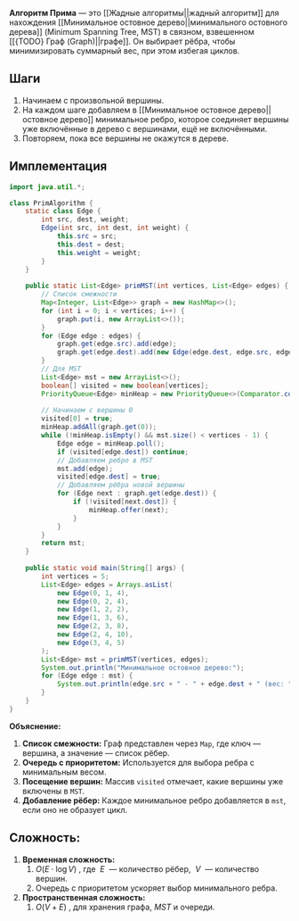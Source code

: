 **Алгоритм Прима** — это [[Жадные алгоритмы||жадный алгоритм]] для нахождения [[Минимальное остовное дерево||минимального остовного дерева]] (Minimum Spanning Tree, MST) в связном, взвешенном [[{TODO} Граф (Graph)||графе]]. Он выбирает рёбра, чтобы минимизировать суммарный вес, при этом избегая циклов.


## Шаги

1. Начинаем с произвольной вершины.
2. На каждом шаге добавляем в [[Минимальное остовное дерево||остовное дерево]] минимальное ребро, которое соединяет вершины уже включённые в дерево с вершинами, ещё не включёнными.
3. Повторяем, пока все вершины не окажутся в дереве.


## Имплементация

``` java 
import java.util.*;

class PrimAlgorithm {
    static class Edge {
        int src, dest, weight;
        Edge(int src, int dest, int weight) {
            this.src = src;
            this.dest = dest;
            this.weight = weight;
        }
    }
	
    public static List<Edge> primMST(int vertices, List<Edge> edges) {
        // Список смежности
        Map<Integer, List<Edge>> graph = new HashMap<>();
        for (int i = 0; i < vertices; i++) {
            graph.put(i, new ArrayList<>());
        }
        for (Edge edge : edges) {
            graph.get(edge.src).add(edge);
            graph.get(edge.dest).add(new Edge(edge.dest, edge.src, edge.weight));
        }
        // Для MST
        List<Edge> mst = new ArrayList<>();
        boolean[] visited = new boolean[vertices];
        PriorityQueue<Edge> minHeap = new PriorityQueue<>(Comparator.comparingInt(e -> e.weight));
        
        // Начинаем с вершины 0
        visited[0] = true;
        minHeap.addAll(graph.get(0));
        while (!minHeap.isEmpty() && mst.size() < vertices - 1) {
            Edge edge = minHeap.poll();
            if (visited[edge.dest]) continue;
            // Добавляем ребро в MST
            mst.add(edge);
            visited[edge.dest] = true;
            // Добавляем рёбра новой вершины
            for (Edge next : graph.get(edge.dest)) {
                if (!visited[next.dest]) {
                    minHeap.offer(next);
                }
            }
        }
        return mst;
    }
	
    public static void main(String[] args) {
        int vertices = 5;
        List<Edge> edges = Arrays.asList(
            new Edge(0, 1, 4),
            new Edge(0, 2, 4),
            new Edge(1, 2, 2),
            new Edge(1, 3, 6),
            new Edge(2, 3, 8),
            new Edge(2, 4, 10),
            new Edge(3, 4, 5)
        );
        List<Edge> mst = primMST(vertices, edges);
        System.out.println("Минимальное остовное дерево:");
        for (Edge edge : mst) {
            System.out.println(edge.src + " - " + edge.dest + " (вес: " + edge.weight + ")");
        }
    }
}
```

**Объяснение:**

1. **Список смежности:** Граф представлен через `Map`, где ключ — вершина, а значение — список рёбер.
2. **Очередь с приоритетом:** Используется для выбора ребра с минимальным весом.
3. **Посещение вершин:** Массив `visited` отмечает, какие вершины уже включены в `MST`.
4. **Добавление рёбер:** Каждое минимальное ребро добавляется в `mst`, если оно не образует цикл.


## Сложность:

1. **Временная сложность:**
	1. $O(E \cdot \log V)$ , где  $E$  — количество рёбер,  $V$  — количество вершин.
	2. Очередь с приоритетом ускоряет выбор минимального ребра.
2. **Пространственная сложность:**
	1. $O(V + E)$ , для хранения графа, $MST$ и очереди.